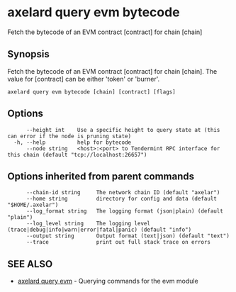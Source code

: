 # axelard query evm bytecode

Fetch the bytecode of an EVM contract \[contract\] for chain \[chain\]

## Synopsis

Fetch the bytecode of an EVM contract \[contract\] for chain \[chain\]. The value for \[contract\] can be either 'token' or 'burner'.

```
axelard query evm bytecode [chain] [contract] [flags]
```

## Options

```
      --height int    Use a specific height to query state at (this can error if the node is pruning state)
  -h, --help          help for bytecode
      --node string   <host>:<port> to Tendermint RPC interface for this chain (default "tcp://localhost:26657")
```

## Options inherited from parent commands

```
      --chain-id string     The network chain ID (default "axelar")
      --home string         directory for config and data (default "$HOME/.axelar")
      --log_format string   The logging format (json|plain) (default "plain")
      --log_level string    The logging level (trace|debug|info|warn|error|fatal|panic) (default "info")
      --output string       Output format (text|json) (default "text")
      --trace               print out full stack trace on errors
```

## SEE ALSO

- [axelard query evm](/cli-docs/v0_27_0/axelard_query_evm) - Querying commands for the evm module
